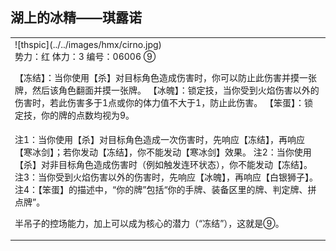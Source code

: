 
湖上的冰精——琪露诺
----------------------
<table border="0">
<tr><td>
<div id="thsleft">
![thspic](../../images/hmx/cirno.jpg)
</div>
<div id="thsright">
势力：红
体力：3
编号：06006
⑨

【冻结】：当你使用【杀】对目标角色造成伤害时，你可以防止此伤害并摸一张牌，然后该角色翻面并摸一张牌。
【冰魄】：锁定技，当你受到火焰伤害以外的伤害时，若此伤害多于1点或你的体力值不大于1，防止此伤害。
【笨蛋】：锁定技，你的牌的点数均视为9。
</div>
</td></tr>
<tr><td>
注1：当你使用【杀】对目标角色造成一次伤害时，先响应【冻结】，再响应【寒冰剑】；若你发动【冻结】，你不能发动【寒冰剑】效果。
注2：当你使用【杀】对非目标角色造成伤害时（例如触发连环状态），你不能发动【冻结】。
注3：当你受到火焰伤害以外的伤害时，先响应【冰魄】，再响应【白银狮子】。
注4：【笨蛋】的描述中，“你的牌”包括“你的手牌、装备区里的牌、判定牌、拼点牌”。

半吊子的控场能力，加上可以成为核心的潜力（“冻结”），这就是⑨。
</tr></td></table>